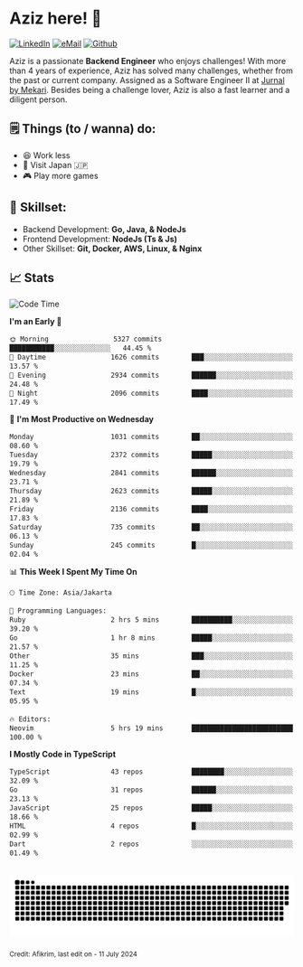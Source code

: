 # Aziz here! 👋

[![LinkedIn](https://img.shields.io/static/v1?message=afikrim&logo=linkedin&label=&color=0077B5&logoColor=white&labelColor=&style=for-the-badge)](https://www.linkedin.com/in/afikrim)
[![eMail](https://img.shields.io/static/v1?message=afikrim10@gmail.com&logo=gmail&label=&color=D14836&logoColor=white&labelColor=&style=for-the-badge)](mailto:afikrim10@gmail.com)
[![Github](https://komarev.com/ghpvc/?username=afikrim&label=Visitors&style=for-the-badge)](https://www.github.com/afikrim)

<!--Introduction-->
Aziz is a passionate **Backend Engineer** who enjoys challenges! With more than 4 years of experience, Aziz has solved many challenges, whether from the past or current company. Assigned as a Software Engineer II at [Jurnal by Mekari](https://jurnal.id). Besides being a challenge lover, Aziz is also a fast learner and a diligent person.

<!--Things TODO-->
## 🗒️ Things (to / wanna) do:

- 😆 Work less
- 🚀 Visit Japan 🇯🇵
- 🎮 Play more games

<!--Skillset-->
## 🏅 Skillset:

- Backend Development: **Go, Java, & NodeJs**
- Frontend Development: **NodeJs (Ts & Js)**
- Other Skillset: **Git, Docker, AWS, Linux, & Nginx**

## 📈 Stats  

<!--START_SECTION:waka-->
![Code Time](http://img.shields.io/badge/Code%20Time-2%2C086%20hrs%2023%20mins-blue)

**I'm an Early 🐤** 

```text
🌞 Morning                5327 commits        ███████████░░░░░░░░░░░░░░   44.45 % 
🌆 Daytime                1626 commits        ███░░░░░░░░░░░░░░░░░░░░░░   13.57 % 
🌃 Evening                2934 commits        ██████░░░░░░░░░░░░░░░░░░░   24.48 % 
🌙 Night                  2096 commits        ████░░░░░░░░░░░░░░░░░░░░░   17.49 % 
```
📅 **I'm Most Productive on Wednesday** 

```text
Monday                   1031 commits        ██░░░░░░░░░░░░░░░░░░░░░░░   08.60 % 
Tuesday                  2372 commits        █████░░░░░░░░░░░░░░░░░░░░   19.79 % 
Wednesday                2841 commits        ██████░░░░░░░░░░░░░░░░░░░   23.71 % 
Thursday                 2623 commits        █████░░░░░░░░░░░░░░░░░░░░   21.89 % 
Friday                   2136 commits        ████░░░░░░░░░░░░░░░░░░░░░   17.83 % 
Saturday                 735 commits         ██░░░░░░░░░░░░░░░░░░░░░░░   06.13 % 
Sunday                   245 commits         █░░░░░░░░░░░░░░░░░░░░░░░░   02.04 % 
```


📊 **This Week I Spent My Time On** 

```text
🕑︎ Time Zone: Asia/Jakarta

💬 Programming Languages: 
Ruby                     2 hrs 5 mins        ██████████░░░░░░░░░░░░░░░   39.20 % 
Go                       1 hr 8 mins         █████░░░░░░░░░░░░░░░░░░░░   21.57 % 
Other                    35 mins             ███░░░░░░░░░░░░░░░░░░░░░░   11.25 % 
Docker                   23 mins             ██░░░░░░░░░░░░░░░░░░░░░░░   07.34 % 
Text                     19 mins             █░░░░░░░░░░░░░░░░░░░░░░░░   05.95 % 

🔥 Editors: 
Neovim                   5 hrs 19 mins       █████████████████████████   100.00 % 
```

**I Mostly Code in TypeScript** 

```text
TypeScript               43 repos            ████████░░░░░░░░░░░░░░░░░   32.09 % 
Go                       31 repos            ██████░░░░░░░░░░░░░░░░░░░   23.13 % 
JavaScript               25 repos            █████░░░░░░░░░░░░░░░░░░░░   18.66 % 
HTML                     4 repos             █░░░░░░░░░░░░░░░░░░░░░░░░   02.99 % 
Dart                     2 repos             ░░░░░░░░░░░░░░░░░░░░░░░░░   01.49 % 
```




<!--END_SECTION:waka-->


<br clear="both">

<div align="center">
  <img src="https://raw.githubusercontent.com/afikrim/afikrim/output/snake.svg" alt="Snake animation" />
</div>


<sub>Credit: Afikrim, last edit on - 11 July 2024</sub>
